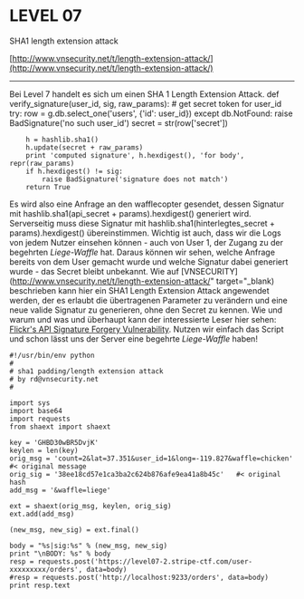 LEVEL 07
========

SHA1 length extension attack

[http://www.vnsecurity.net/t/length-extension-attack/](http://www.vnsecurity.net/t/length-extension-attack/)

---

Bei Level 7 handelt es sich um einen SHA 1 Length Extension Attack.
    def verify_signature(user_id, sig, raw_params):
        # get secret token for user_id
        try:
            row = g.db.select_one('users', {'id': user_id})
        except db.NotFound:
            raise BadSignature('no such user_id')
        secret = str(row['secret'])

        h = hashlib.sha1()
        h.update(secret + raw_params)
        print 'computed signature', h.hexdigest(), 'for body', repr(raw_params)
        if h.hexdigest() != sig:
            raise BadSignature('signature does not match')
        return True

Es wird also eine Anfrage an den wafflecopter gesendet, dessen Signatur mit hashlib.sha1(api_secret + params).hexdigest() generiert wird. Serverseitig muss diese Signatur mit hashlib.sha1(hinterlegtes_secret + params).hexdigest() übereinstimmen. Wichtig ist auch, dass wir die Logs von jedem Nutzer einsehen können - auch von User 1, der Zugang zu der begehrten _Liege-Waffle_ hat. Daraus können wir sehen, welche Anfrage bereits von dem User gemacht wurde und welche Signatur dabei generiert wurde - das Secret bleibt unbekannt. Wie auf [VNSECURITY](http://www.vnsecurity.net/t/length-extension-attack/" target="_blank) beschrieben kann hier ein SHA1 Length Extension Attack angewendet werden, der es erlaubt die übertragenen Parameter zu verändern und eine neue valide Signatur zu generieren, ohne den Secret zu kennen. Wie und warum und was und überhaupt kann der interessierte Leser hier sehen: [Flickr's API Signature Forgery Vulnerability](http://netifera.com/research/flickr_api_signature_forgery.pdf). Nutzen wir einfach das Script und schon lässt uns der Server eine begehrte _Liege-Waffle_ haben!

    #!/usr/bin/env python
    #
    # sha1 padding/length extension attack
    # by rd@vnsecurity.net
    #

    import sys
    import base64
    import requests
    from shaext import shaext

    key = 'GHBD30wBR5DvjK'
    keylen = len(key)
    orig_msg = 'count=2&lat=37.351&user_id=1&long=-119.827&waffle=chicken' #< original message
    orig_sig = '38ee18cd57e1ca3ba2c624b876afe9ea41a8b45c'   #< original hash
    add_msg = '&waffle=liege'

    ext = shaext(orig_msg, keylen, orig_sig)
    ext.add(add_msg)

    (new_msg, new_sig) = ext.final()

    body = "%s|sig:%s" % (new_msg, new_sig)
    print "\nBODY: %s" % body
    resp = requests.post('https://level07-2.stripe-ctf.com/user-xxxxxxxxx/orders', data=body)
    #resp = requests.post('http://localhost:9233/orders', data=body)
    print resp.text